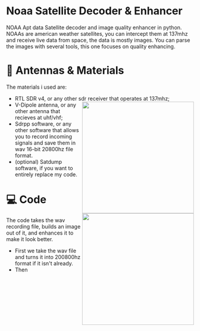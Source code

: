 # Noaa Satellite Decoder & Enhancer
NOAA Apt data Satellite decoder and image quality enhancer in python. NOAAs are american weather satellites, you can intercept them at 137mhz and receive live data from space, the data is mostly images. You can parse the images with several tools, this one focuses on quality enhancing.

# 📡 Antennas & Materials
The materials i used are:
- RTL SDR v4, or any other sdr receiver that operates at 137mhz; <img src="media/sdr" align="right" width="300">
- V-Dipole antenna, or any other antenna that recieves at uhf/vhf; <img src="media/antenna" align="right" width="300">
- Sdrpp software, or any other software that allows you to record incoming signals and save them in wav 16-bit 20800hz file format.
- (optional) Satdump software, if you want to entirely replace my code.

# 💻 Code
The code takes the wav recording file, builds an image out of it, and enhances it to make it look better. 
- First we take the wav file and turns it into 200800hz format if it isn't already.
- Then

